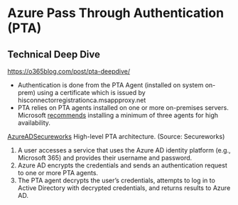 # Azure Pass Through Authentication (PTA)
## Technical Deep Dive
https://o365blog.com/post/pta-deepdive/
-  Authentication is done from the PTA Agent (installed on system on-prem) using a certificate which is issued by hisconnectorregistrationca.msappproxy.net
-  PTA relies on PTA agents installed on one or more on-premises servers. Microsoft [recommends](https://docs.microsoft.com/en-us/azure/active-directory/hybrid/how-to-connect-pta-quick-start) installing a minimum of three agents for high availability.


[AzureADSecureworks](/images/AzureAD-pta-flaws-1.png)
High-level PTA architecture. (Source: Secureworks)   
1. A user accesses a service that uses the Azure AD identity platform (e.g., Microsoft 365) and provides their username and password.
2. Azure AD encrypts the credentials and sends an authentication request to one or more PTA agents.
3. The PTA agent decrypts the user’s credentials, attempts to log in to Active Directory with decrypted credentials, and returns results to Azure AD.
